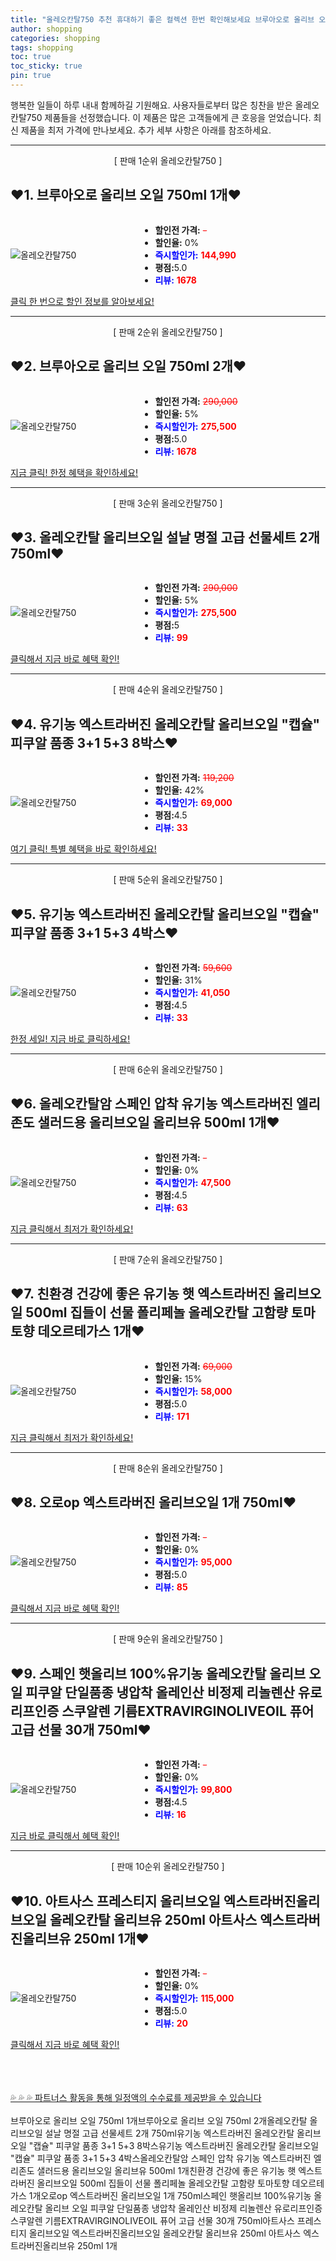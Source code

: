 ```yaml
---
title: "올레오칸탈750 추천 휴대하기 좋은 컬렉션 한번 확인해보세요 브루아오로 올리브 오일 750ml 1개"
author: shopping
categories: shopping
tags: shopping
toc: true
toc_sticky: true
pin: true
---
```

행복한 일들이 하루 내내 함께하길 기원해요. 사용자들로부터 많은 칭찬을 받은 올레오칸탈750 제품들을 선정했습니다. 이 제품은 많은 고객들에게 큰 호응을 얻었습니다. 최신 제품을 최저 가격에 만나보세요. 추가 세부 사항은 아래를 참조하세요.

---
<p class="toplist" style="margin: 0 auto; display: block; width: fit-content;">[ 판매 1순위 올레오칸탈750 ]</p>

<h2><strong>❤️1. 브루아오로 올리브 오일 750ml 1개❤️</strong></h2>

<div style="display: flex; align-items: center;">
    <div style="flex: 0.4;">
        <img src="https://thumbnail7.coupangcdn.com/thumbnails/remote/230x230ex/image/retail/images/855267324832263-f7c1a740-ba1b-47e4-a586-27900e1780e8.jpg" alt="올레오칸탈750" style="max-width: 100%;">
    </div>
    <div style="flex: 0.6; margin-left: 10px;">
        <ul>
            <li><strong>할인전 가격:</strong> <del style="color: red;">-</del></li>
            <li><strong>할인율:</strong> 0%</li>
            <li><span style='color:blue'><strong>즉시할인가:</strong></span> <span style='color:red'><strong>144,990</strong></span></li>
            <li><strong>평점:</strong>5.0</li>
            <li><span style='color:blue'><strong>리뷰:</strong></span> <span style='color:red'><strong>1678</strong></span></li>
        </ul>
    </div>
</div>
<div class="center">
    <a href="https://selin100587.github.io?lptag=AF9450613&subid=githubio&pageKey=1294553861&traceid=V0-153&itemId=2306703739&vendorItemId=70303568300" class="myButton">
        클릭 한 번으로 할인 정보를 알아보세요!
    </a>
</div>


---
<p class="toplist" style="margin: 0 auto; display: block; width: fit-content;">[ 판매 2순위 올레오칸탈750 ]</p>

<h2><strong>❤️2. 브루아오로 올리브 오일 750ml 2개❤️</strong></h2>

<div style="display: flex; align-items: center;">
    <div style="flex: 0.4;">
        <img src="https://thumbnail8.coupangcdn.com/thumbnails/remote/230x230ex/image/vendor_inventory/09ec/eddeb65c9d4dd919030d0895c29fe4d773a40efb8b6d2d0040e070d6fb54.jpg" alt="올레오칸탈750" style="max-width: 100%;">
    </div>
    <div style="flex: 0.6; margin-left: 10px;">
        <ul>
            <li><strong>할인전 가격:</strong> <del style="color: red;">290,000</del></li>
            <li><strong>할인율:</strong> 5%</li>
            <li><span style='color:blue'><strong>즉시할인가:</strong></span> <span style='color:red'><strong>275,500</strong></span></li>
            <li><strong>평점:</strong>5.0</li>
            <li><span style='color:blue'><strong>리뷰:</strong></span> <span style='color:red'><strong>1678</strong></span></li>
        </ul>
    </div>
</div>
<div class="center">
    <a href="https://selin100587.github.io?lptag=AF9450613&subid=githubio&pageKey=1294553861&traceid=V0-153&itemId=437217744&vendorItemId=89395350237" class="myButton">
        지금 클릭! 한정 혜택을 확인하세요!
    </a>
</div>


---
<p class="toplist" style="margin: 0 auto; display: block; width: fit-content;">[ 판매 3순위 올레오칸탈750 ]</p>

<h2><strong>❤️3. 올레오칸탈 올리브오일 설날 명절 고급 선물세트 2개 750ml❤️</strong></h2>

<div style="display: flex; align-items: center;">
    <div style="flex: 0.4;">
        <img src="https://thumbnail9.coupangcdn.com/thumbnails/remote/230x230ex/image/vendor_inventory/eec3/095719d0df20de87ff4518cd25aca5e9d4c8ba7d4672fd35caff9c91feca.jpg" alt="올레오칸탈750" style="max-width: 100%;">
    </div>
    <div style="flex: 0.6; margin-left: 10px;">
        <ul>
            <li><strong>할인전 가격:</strong> <del style="color: red;">290,000</del></li>
            <li><strong>할인율:</strong> 5%</li>
            <li><span style='color:blue'><strong>즉시할인가:</strong></span> <span style='color:red'><strong>275,500</strong></span></li>
            <li><strong>평점:</strong>5</li>
            <li><span style='color:blue'><strong>리뷰:</strong></span> <span style='color:red'><strong>99</strong></span></li>
        </ul>
    </div>
</div>
<div class="center">
    <a href="https://selin100587.github.io?lptag=AF9450613&subid=githubio&pageKey=8244801568&traceid=V0-153&itemId=21364249195&vendorItemId=88421688494" class="myButton">
        클릭해서 지금 바로 혜택 확인!
    </a>
</div>


---
<p class="toplist" style="margin: 0 auto; display: block; width: fit-content;">[ 판매 4순위 올레오칸탈750 ]</p>

<h2><strong>❤️4. 유기농 엑스트라버진 올레오칸탈 올리브오일 "캡슐" 피쿠알 품종 3+1 5+3 8박스❤️</strong></h2>

<div style="display: flex; align-items: center;">
    <div style="flex: 0.4;">
        <img src="https://thumbnail6.coupangcdn.com/thumbnails/remote/230x230ex/image/vendor_inventory/620c/2782ec405b434e4707c7bfb8a79a2bf3612a5a9f58eea9a80fe48683ea73.jpg" alt="올레오칸탈750" style="max-width: 100%;">
    </div>
    <div style="flex: 0.6; margin-left: 10px;">
        <ul>
            <li><strong>할인전 가격:</strong> <del style="color: red;">119,200</del></li>
            <li><strong>할인율:</strong> 42%</li>
            <li><span style='color:blue'><strong>즉시할인가:</strong></span> <span style='color:red'><strong>69,000</strong></span></li>
            <li><strong>평점:</strong>4.5</li>
            <li><span style='color:blue'><strong>리뷰:</strong></span> <span style='color:red'><strong>33</strong></span></li>
        </ul>
    </div>
</div>
<div class="center">
    <a href="https://selin100587.github.io?lptag=AF9450613&subid=githubio&pageKey=7385461508&traceid=V0-153&itemId=19082982683&vendorItemId=87989314895" class="myButton">
        여기 클릭! 특별 혜택을 바로 확인하세요!
    </a>
</div>


---
<p class="toplist" style="margin: 0 auto; display: block; width: fit-content;">[ 판매 5순위 올레오칸탈750 ]</p>

<h2><strong>❤️5. 유기농 엑스트라버진 올레오칸탈 올리브오일 "캡슐" 피쿠알 품종 3+1 5+3 4박스❤️</strong></h2>

<div style="display: flex; align-items: center;">
    <div style="flex: 0.4;">
        <img src="https://thumbnail6.coupangcdn.com/thumbnails/remote/230x230ex/image/vendor_inventory/620c/2782ec405b434e4707c7bfb8a79a2bf3612a5a9f58eea9a80fe48683ea73.jpg" alt="올레오칸탈750" style="max-width: 100%;">
    </div>
    <div style="flex: 0.6; margin-left: 10px;">
        <ul>
            <li><strong>할인전 가격:</strong> <del style="color: red;">59,600</del></li>
            <li><strong>할인율:</strong> 31%</li>
            <li><span style='color:blue'><strong>즉시할인가:</strong></span> <span style='color:red'><strong>41,050</strong></span></li>
            <li><strong>평점:</strong>4.5</li>
            <li><span style='color:blue'><strong>리뷰:</strong></span> <span style='color:red'><strong>33</strong></span></li>
        </ul>
    </div>
</div>
<div class="center">
    <a href="https://selin100587.github.io?lptag=AF9450613&subid=githubio&pageKey=7385461508&traceid=V0-153&itemId=19082982684&vendorItemId=87989314907" class="myButton">
        한정 세일! 지금 바로 클릭하세요!
    </a>
</div>


---
<p class="toplist" style="margin: 0 auto; display: block; width: fit-content;">[ 판매 6순위 올레오칸탈750 ]</p>

<h2><strong>❤️6. 올레오칸탈암 스페인 압착 유기농 엑스트라버진 엘리존도 샐러드용 올리브오일 올리브유 500ml 1개❤️</strong></h2>

<div style="display: flex; align-items: center;">
    <div style="flex: 0.4;">
        <img src="https://thumbnail9.coupangcdn.com/thumbnails/remote/230x230ex/image/vendor_inventory/1689/dac0fbe2ac2878e94293e1188425966bfeeef5476da68d49d7e6cae7293f.jpeg" alt="올레오칸탈750" style="max-width: 100%;">
    </div>
    <div style="flex: 0.6; margin-left: 10px;">
        <ul>
            <li><strong>할인전 가격:</strong> <del style="color: red;">-</del></li>
            <li><strong>할인율:</strong> 0%</li>
            <li><span style='color:blue'><strong>즉시할인가:</strong></span> <span style='color:red'><strong>47,500</strong></span></li>
            <li><strong>평점:</strong>4.5</li>
            <li><span style='color:blue'><strong>리뷰:</strong></span> <span style='color:red'><strong>63</strong></span></li>
        </ul>
    </div>
</div>
<div class="center">
    <a href="https://selin100587.github.io?lptag=AF9450613&subid=githubio&pageKey=6657738819&traceid=V0-153&itemId=15273851040&vendorItemId=82494360127" class="myButton">
        지금 클릭해서 최저가 확인하세요!
    </a>
</div>


---
<p class="toplist" style="margin: 0 auto; display: block; width: fit-content;">[ 판매 7순위 올레오칸탈750 ]</p>

<h2><strong>❤️7. 친환경 건강에 좋은 유기농 햇 엑스트라버진 올리브오일 500ml 집들이 선물 폴리페놀 올레오칸탈 고함량 토마토향 데오르테가스 1개❤️</strong></h2>

<div style="display: flex; align-items: center;">
    <div style="flex: 0.4;">
        <img src="https://thumbnail10.coupangcdn.com/thumbnails/remote/230x230ex/image/vendor_inventory/6739/e8403cc3392be5092e545b1a9f576648976808c3a47ddc6673cbcde492e3.jpg" alt="올레오칸탈750" style="max-width: 100%;">
    </div>
    <div style="flex: 0.6; margin-left: 10px;">
        <ul>
            <li><strong>할인전 가격:</strong> <del style="color: red;">69,000</del></li>
            <li><strong>할인율:</strong> 15%</li>
            <li><span style='color:blue'><strong>즉시할인가:</strong></span> <span style='color:red'><strong>58,000</strong></span></li>
            <li><strong>평점:</strong>5.0</li>
            <li><span style='color:blue'><strong>리뷰:</strong></span> <span style='color:red'><strong>171</strong></span></li>
        </ul>
    </div>
</div>
<div class="center">
    <a href="https://selin100587.github.io?lptag=AF9450613&subid=githubio&pageKey=6197482465&traceid=V0-153&itemId=12275199660&vendorItemId=90286155503" class="myButton">
        지금 클릭해서 최저가 확인하세요!
    </a>
</div>


---
<p class="toplist" style="margin: 0 auto; display: block; width: fit-content;">[ 판매 8순위 올레오칸탈750 ]</p>

<h2><strong>❤️8. 오로op 엑스트라버진 올리브오일 1개 750ml❤️</strong></h2>

<div style="display: flex; align-items: center;">
    <div style="flex: 0.4;">
        <img src="https://thumbnail9.coupangcdn.com/thumbnails/remote/230x230ex/image/vendor_inventory/debd/a62e8fe23a1d6dca2ecddda2c3dd29744030cab34a5d51782013b3012e35.jpg" alt="올레오칸탈750" style="max-width: 100%;">
    </div>
    <div style="flex: 0.6; margin-left: 10px;">
        <ul>
            <li><strong>할인전 가격:</strong> <del style="color: red;">-</del></li>
            <li><strong>할인율:</strong> 0%</li>
            <li><span style='color:blue'><strong>즉시할인가:</strong></span> <span style='color:red'><strong>95,000</strong></span></li>
            <li><strong>평점:</strong>5.0</li>
            <li><span style='color:blue'><strong>리뷰:</strong></span> <span style='color:red'><strong>85</strong></span></li>
        </ul>
    </div>
</div>
<div class="center">
    <a href="https://selin100587.github.io?lptag=AF9450613&subid=githubio&pageKey=1142135913&traceid=V0-153&itemId=2113414469&vendorItemId=85423833480" class="myButton">
        클릭해서 지금 바로 혜택 확인!
    </a>
</div>


---
<p class="toplist" style="margin: 0 auto; display: block; width: fit-content;">[ 판매 9순위 올레오칸탈750 ]</p>

<h2><strong>❤️9. 스페인 햇올리브 100%유기농 올레오칸탈 올리브 오일 피쿠알 단일품종 냉압착 올레인산 비정제 리놀렌산 유로리프인증 스쿠알렌 기름EXTRAVIRGINOLIVEOIL 퓨어 고급 선물 30개 750ml❤️</strong></h2>

<div style="display: flex; align-items: center;">
    <div style="flex: 0.4;">
        <img src="https://thumbnail10.coupangcdn.com/thumbnails/remote/230x230ex/image/vendor_inventory/5761/b2739866a501100e535e88389219ed27067d93f0211ed27de5e3ab16bc1e.jpg" alt="올레오칸탈750" style="max-width: 100%;">
    </div>
    <div style="flex: 0.6; margin-left: 10px;">
        <ul>
            <li><strong>할인전 가격:</strong> <del style="color: red;">-</del></li>
            <li><strong>할인율:</strong> 0%</li>
            <li><span style='color:blue'><strong>즉시할인가:</strong></span> <span style='color:red'><strong>99,800</strong></span></li>
            <li><strong>평점:</strong>4.5</li>
            <li><span style='color:blue'><strong>리뷰:</strong></span> <span style='color:red'><strong>16</strong></span></li>
        </ul>
    </div>
</div>
<div class="center">
    <a href="https://selin100587.github.io?lptag=AF9450613&subid=githubio&pageKey=7867820798&traceid=V0-153&itemId=21830762238&vendorItemId=88879181187" class="myButton">
        지금 바로 클릭해서 혜택 확인!
    </a>
</div>


---
<p class="toplist" style="margin: 0 auto; display: block; width: fit-content;">[ 판매 10순위 올레오칸탈750 ]</p>

<h2><strong>❤️10. 아트사스 프레스티지 올리브오일 엑스트라버진올리브오일 올레오칸탈 올리브유 250ml 아트사스 엑스트라버진올리브유 250ml 1개❤️</strong></h2>

<div style="display: flex; align-items: center;">
    <div style="flex: 0.4;">
        <img src="https://thumbnail6.coupangcdn.com/thumbnails/remote/230x230ex/image/vendor_inventory/cc8e/c7579b2e4aff56591c62cfbf019fc48aa7a452ae6683e970eea3d640ae13.jpg" alt="올레오칸탈750" style="max-width: 100%;">
    </div>
    <div style="flex: 0.6; margin-left: 10px;">
        <ul>
            <li><strong>할인전 가격:</strong> <del style="color: red;">-</del></li>
            <li><strong>할인율:</strong> 0%</li>
            <li><span style='color:blue'><strong>즉시할인가:</strong></span> <span style='color:red'><strong>115,000</strong></span></li>
            <li><strong>평점:</strong>5.0</li>
            <li><span style='color:blue'><strong>리뷰:</strong></span> <span style='color:red'><strong>20</strong></span></li>
        </ul>
    </div>
</div>
<div class="center">
    <a href="https://selin100587.github.io?lptag=AF9450613&subid=githubio&pageKey=6241770308&traceid=V0-153&itemId=12602922892&vendorItemId=79870717195" class="myButton">
        클릭해서 지금 바로 혜택 확인!
    </a>
</div>

<br><br><br>[💦 💦 💦 파트너스 활동을 통해 일정액의 수수료를 제공받을 수 있습니다](https://link.coupang.com/a/bcpT2c)<br><br>브루아오로 올리브 오일 750ml 1개브루아오로 올리브 오일 750ml 2개올레오칸탈 올리브오일 설날 명절 고급 선물세트 2개 750ml유기농 엑스트라버진 올레오칸탈 올리브오일 "캡슐" 피쿠알 품종 3+1 5+3 8박스유기농 엑스트라버진 올레오칸탈 올리브오일 "캡슐" 피쿠알 품종 3+1 5+3 4박스올레오칸탈암 스페인 압착 유기농 엑스트라버진 엘리존도 샐러드용 올리브오일 올리브유 500ml 1개친환경 건강에 좋은 유기농 햇 엑스트라버진 올리브오일 500ml 집들이 선물 폴리페놀 올레오칸탈 고함량 토마토향 데오르테가스 1개오로op 엑스트라버진 올리브오일 1개 750ml스페인 햇올리브 100%유기농 올레오칸탈 올리브 오일 피쿠알 단일품종 냉압착 올레인산 비정제 리놀렌산 유로리프인증 스쿠알렌 기름EXTRAVIRGINOLIVEOIL 퓨어 고급 선물 30개 750ml아트사스 프레스티지 올리브오일 엑스트라버진올리브오일 올레오칸탈 올리브유 250ml 아트사스 엑스트라버진올리브유 250ml 1개